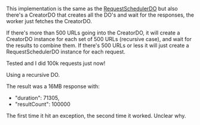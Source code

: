 This implementation is the same as the [RequestSchedulerDO](../with-do) but also there's a CreatorDO that creates all the DO's and wait for the responses, the worker just fetches the CreatorDO.

If there's more than 500 URLs going into the CreatorDO, it will create a CreatorDO instance for each set of 500 URLs (recursive case), and wait for the results to combine them. If there's 500 URLs or less it will just create a RequestSchedulerDO instance for each request.

Tested and I did 100k requests just now!

Using a recursive DO.

The result was a 16MB response with:

- "duration": 71305,
- "resultCount": 100000

The first time it hit an exception, the second time it worked. Unclear why.
